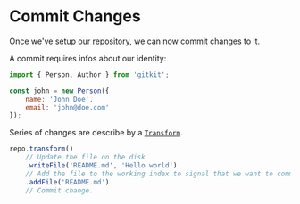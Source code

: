 # Commit Changes

Once we've [setup our repository](./setup.md), we can now commit changes to it.

A commit requires infos about our identity:

```js
import { Person, Author } from 'gitkit';

const john = new Person({
    name: 'John Doe',
    email: 'john@doe.com'
});

```


Series of changes are describe by a [`Transform`](../reference/transform.md).

```js
repo.transform()
    // Update the file on the disk
    .writeFile('README.md', 'Hello world')
    // Add the file to the working index to signal that we want to commit it.
    .addFile('README.md')
    // Commit change.
```
